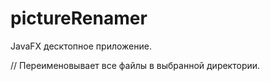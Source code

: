 # pictureRenamer
JavaFX десктопное приложение.

// Переименовывает все файлы в выбранной директории.
